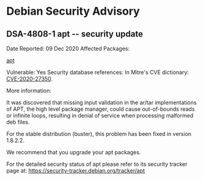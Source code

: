 
Debian Security Advisory
========================


DSA-4808-1 apt -- security update
---------------------------------



Date Reported:
09 Dec 2020
Affected Packages:

[apt](https://packages.debian.org/src:apt)

Vulnerable:
Yes
Security database references:
In Mitre's CVE dictionary: [CVE-2020-27350](https://security-tracker.debian.org/tracker/CVE-2020-27350).  

More information:

It was discovered that missing input validation in the ar/tar
implementations of APT, the high level package manager, could cause
out-of-bounds reads or infinite loops, resulting in denial of service
when processing malformed deb files.


For the stable distribution (buster), this problem has been fixed in
version 1.8.2.2.


We recommend that you upgrade your apt packages.


For the detailed security status of apt please refer to its security
tracker page at:
<https://security-tracker.debian.org/tracker/apt>





